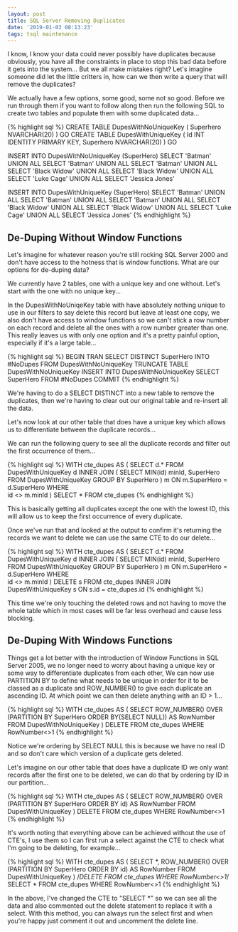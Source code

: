 ```yaml
---
layout: post
title: SQL Server Removing Duplicates
date: '2019-01-03 08:13:23'
tags: tsql maintenance
---
```

I know, I know your data could never possibly have duplicates because obviously, you have all the constraints in place to stop this bad data before it gets into the system... But we all make mistakes right? Let's imagine someone did let the little critters in, how can we then write a query that will remove the duplicates?

We actually have a few options, some good, some not so good. Before we run through them if you want to follow along then run the following SQL to create two tables and populate them with some duplicated data...

{% highlight sql %}
CREATE TABLE DupesWithNoUniqueKey
(
    Superhero NVARCHAR(20)
)
GO
CREATE TABLE DupesWithUniqueKey
(
    Id INT IDENTITY PRIMARY KEY,
    Superhero NVARCHAR(20)
)
GO

INSERT INTO DupesWithNoUniqueKey (SuperHero)
SELECT 'Batman'
UNION ALL SELECT 'Batman'
UNION ALL SELECT 'Batman'
UNION ALL SELECT 'Black Widow'
UNION ALL SELECT 'Black Widow'
UNION ALL SELECT 'Luke Cage'
UNION ALL SELECT 'Jessica Jones'

INSERT INTO DupesWithUniqueKey (SuperHero)
SELECT 'Batman'
UNION ALL SELECT 'Batman'
UNION ALL SELECT 'Batman'
UNION ALL SELECT 'Black Widow'
UNION ALL SELECT 'Black Widow'
UNION ALL SELECT 'Luke Cage'
UNION ALL SELECT 'Jessica Jones'
{% endhighlight %}


## De-Duping Without Window Functions ##
Let's imagine for whatever reason you're still rocking SQL Server 2000 and don't have access to the hotness that is window functions. What are our options for de-duping data?

We currently have 2 tables, one with a unique key and one without. Let's start with the one with no unique key...

In  the DupesWithNoUniqeKey table with have absolutely nothing unique to use in our filters to say delete this record but leave at least one copy, we also don't have access to window functions so we can't stick a row number on each record and delete all the ones with a row number greater than one. This really leaves us with only one option and it's a pretty painful option, especially if it's a large table...

{% highlight sql %}
BEGIN TRAN
SELECT DISTINCT SuperHero INTO #NoDupes FROM DupesWithNoUniqueKey
TRUNCATE TABLE DupesWithNoUniqueKey
INSERT INTO DupesWithNoUniqueKey
SELECT SuperHero FROM #NoDupes
COMMIT
{% endhighlight %}

We're having to do a SELECT DISTINCT into a new table to remove the duplicates, then we're having to clear out our original table and re-insert all the data. 

Let's now look at our other table that does have a unique key which allows us to differentiate between the duplicate records...

We can run the following query to see all the duplicate records and filter out the first occurrence of them...

{% highlight sql %}
WITH cte_dupes AS
(
SELECT 
    d.*
FROM 
    DupesWithUniqueKey d
    INNER JOIN (
        SELECT MIN(id) minId, SuperHero 
        FROM DupesWithUniqueKey 
        GROUP BY SuperHero
    ) m ON m.SuperHero = d.SuperHero
WHERE   
    id <> m.minId
)
SELECT * FROM cte_dupes
{% endhighlight %}

This is basically getting all duplicates except the one with the lowest ID, this will allow us to keep the first occurrence of every duplicate.

Once we've run that and looked at the output to confirm it's returning the records we want to delete we can use the same CTE to do our delete...

{% highlight sql %}
WITH cte_dupes AS
(
SELECT 
    d.*
FROM 
    DupesWithUniqueKey d
    INNER JOIN (
        SELECT MIN(id) minId, SuperHero 
        FROM DupesWithUniqueKey 
        GROUP BY SuperHero
    ) m ON m.SuperHero = d.SuperHero
WHERE   
    id <> m.minId
)
DELETE s
FROM cte_dupes 
    INNER JOIN DupesWithUniqueKey s 
        ON s.id = cte_dupes.id
{% endhighlight %}

This time we're only touching the deleted rows and not having to move the whole table which in most cases will be far less overhead and cause less blocking.

## De-Duping With Windows Functions ##
Things get a lot better with the introduction of Window Functions in SQL Server 2005, we no longer need to worry about having a unique key or some way to differentiate duplicates from each other, We can now use PARTITION BY to define what needs to be unique in order for it to be classed as a duplicate and ROW_NUMBER() to give each duplicate an ascending ID. At which point we can then delete anything with an ID > 1...

{% highlight sql %}
WITH cte_dupes AS
(
    SELECT ROW_NUMBER() OVER (PARTITION BY SuperHero ORDER BY(SELECT NULL)) AS RowNumber
    FROM DupesWithNoUniqueKey
)
DELETE FROM cte_dupes WHERE RowNumber<>1
{% endhighlight %}

Notice we're ordering by SELECT NULL this is because we have no real ID and so don't care which version of a duplicate gets deleted. 

Let's imagine on our other table that does have a duplicate ID we only want records after the first one to be deleted, we can do that by ordering by ID in our partition...

{% highlight sql %}
WITH cte_dupes AS
(
    SELECT ROW_NUMBER() OVER (PARTITION BY SuperHero ORDER BY id) AS RowNumber
    FROM DupesWithUniqueKey
)
DELETE FROM cte_dupes WHERE RowNumber<>1
{% endhighlight %}

It's worth noting that everything above can be achieved without the use of CTE's, I use them so I can first run a select against the CTE to check what I'm going to be deleting, for example...

{% highlight sql %}
WITH cte_dupes AS
(
    SELECT *, ROW_NUMBER() OVER (PARTITION BY SuperHero ORDER BY id) AS RowNumber
    FROM DupesWithUniqueKey
)
/*DELETE FROM cte_dupes  WHERE RowNumber<>1*/
SELECT * FROM cte_dupes WHERE RowNumber<>1
{% endhighlight %}

In the above, I've changed the CTE to "SELECT *" so we can see all the data and also commented out the delete statement to replace it with a select. With this method, you can always run the select first and when you're happy just comment it out and uncomment the delete line. 